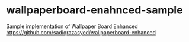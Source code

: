 # wallpaperboard-enahnced-sample
Sample implementation of Wallpaper Board Enhanced https://github.com/sadiqrazasyed/wallpaperboard-enhanced
